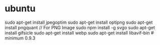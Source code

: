 # ubuntu

<!-- Contenuto migrato da _docs/ubuntu.txt -->

sudo apt-get install jpegoptim
sudo apt-get install optipng
sudo apt-get install pngquant // For PNG Image
sudo npm install -g svgo
sudo apt-get install gifsicle
sudo apt-get install webp
sudo apt-get install libavif-bin # minimum 0.9.3